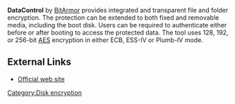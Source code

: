**DataControl** by [BitArmor](BitArmor "wikilink") provides integrated
and transparent file and folder encryption. The protection can be
extended to both fixed and removable media, including the boot disk.
Users can be required to authenticate either before or after booting to
access the protected data. The tool uses 128, 192, or 256-bit
[AES](AES "wikilink") encryption in either ECB, ESS-IV or Plumb-IV mode.

## External Links

- [Official web
  site](http://www.bitarmor.com/datacontrol/diskencryption)

[Category:Disk encryption](Category:Disk_encryption "wikilink")